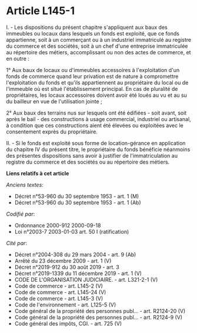 # Article L145-1

I. - Les dispositions du présent chapitre s'appliquent aux baux des immeubles ou locaux dans lesquels un fonds est exploité,
que ce fonds appartienne, soit à un commerçant ou à un industriel immatriculé au registre du commerce et des sociétés, soit à
un chef d'une entreprise immatriculée au répertoire des métiers, accomplissant ou non des actes de commerce, et en outre :

1° Aux baux de locaux ou d'immeubles accessoires à l'exploitation d'un fonds de commerce quand leur privation est de nature à
compromettre l'exploitation du fonds et qu'ils appartiennent au propriétaire du local ou de l'immeuble où est situé
l'établissement principal. En cas de pluralité de propriétaires, les locaux accessoires doivent avoir été loués au vu et au
su du bailleur en vue de l'utilisation jointe ;

2° Aux baux des terrains nus sur lesquels ont été édifiées - soit avant, soit après le bail - des constructions à usage
commercial, industriel ou artisanal, à condition que ces constructions aient été élevées ou exploitées avec le consentement
exprès du propriétaire.

II. - Si le fonds est exploité sous forme de location-gérance en application du chapitre IV du présent titre, le propriétaire
du fonds bénéficie néanmoins des présentes dispositions sans avoir à justifier de l'immatriculation au registre du commerce
et des sociétés ou au répertoire des métiers.

**Liens relatifs à cet article**

_Anciens textes_:

  - Décret n°53-960 du 30 septembre 1953 - art. 1 (M)
  - Décret n°53-960 du 30 septembre 1953 - art. 1 (Ab)

_Codifié par_:

  - Ordonnance 2000-912 2000-09-18
  - Loi n°2003-7 2003-01-03 art. 50 I (ratification)

_Cité par_:

  - Décret n°2004-308 du 29 mars 2004 - art. 9 (Ab)
  - Arrêté du 23 décembre 2009 - art. 1 (V)
  - Décret n°2019-912 du 30 août 2019 - art. 3
  - Décret n°2019-1339 du 11 décembre 2019 - art. 1 (V)
  - CODE DE L'ORGANISATION JUDICIAIRE. - art. L321-2-1 (V)
  - Code de commerce - art. L145-2 (V)
  - Code de commerce - art. L145-24 (V)
  - Code de commerce - art. L145-3 (V)
  - Code de l'environnement - art. L125-5 (V)
  - Code général de la propriété des personnes publ... - art. R2124-20 (V)
  - Code général de la propriété des personnes publ... - art. R2124-9 (V)
  - Code général des impôts, CGI. - art. 725 (V)
